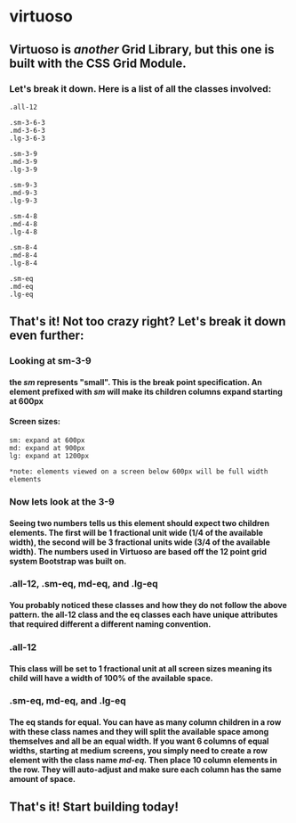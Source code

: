 # virtuoso

## Virtuoso is *another* Grid Library, but this one is built with the CSS Grid Module.

### Let's break it down. Here is a list of all the classes involved:
```
.all-12 

.sm-3-6-3 
.md-3-6-3 
.lg-3-6-3 

.sm-3-9 
.md-3-9 
.lg-3-9 

.sm-9-3 
.md-9-3 
.lg-9-3 

.sm-4-8 
.md-4-8 
.lg-4-8 

.sm-8-4
.md-8-4 
.lg-8-4 

.sm-eq 
.md-eq 
.lg-eq 
```

## That's it! Not too crazy right? Let's break it down even further:
### Looking at sm-3-9
#### the *sm* represents "small". This is the break point specification. An element prefixed with *sm* will make its children columns expand starting at 600px 

#### Screen sizes:
```
sm: expand at 600px 
md: expand at 900px 
lg: expand at 1200px

*note: elements viewed on a screen below 600px will be full width elements
```

### Now lets look at the 3-9 
#### Seeing two numbers tells us this element should expect two children elements. The first will be 1 fractional unit wide (1/4 of the available width), the second will be 3 fractional units wide (3/4 of the available width). The numbers used in Virtuoso are based off the 12 point grid system Bootstrap was built on. 

### .all-12, .sm-eq, md-eq, and .lg-eq
#### You probably noticed these classes and how they do not follow the above pattern. the all-12 class and the eq classes each have unique attributes that required different a different naming convention.

### .all-12
#### This class will be set to 1 fractional unit at all screen sizes meaning its child will have a width of 100% of the available space. 

### .sm-eq, md-eq, and .lg-eq
#### The eq stands for equal. You can have as many column children in a row with these class names and they will split the available space among themselves and all be an equal width. If you want 6 columns of equal widths, starting at medium screens, you simply need to create a row element with the class name *md-eq.* Then place 10 column elements in the row. They will auto-adjust and make sure each column has the same amount of space.


## That's it! Start building today!
